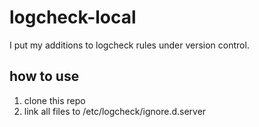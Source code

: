 # logcheck-local

I put my additions to logcheck rules under version control.

## how to use

1. clone this repo
2. link all files to /etc/logcheck/ignore.d.server


